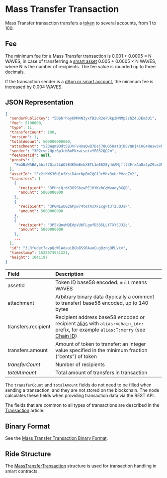 # Mass Transfer Transaction

Mass Transfer transaction transfers a [token](/en/blockchain/token/) to several accounts, from 1 to 100.

## Fee

The minimum fee for a Mass Transfer transaction is 0.001 + 0.0005 × N WAVES, in case of transferring a [smart asset](/en/blockchain/token/smart-asset) 0.005  + 0.0005 × N WAVES, where N is the number of recipients. The fee value is rounded up to three decimals.

If the transaction sender is a [dApp or smart account](/en/blockchain/account/dapp), the minimum fee is increased by 0.004 WAVES.

## JSON Representation

```json
{
  "senderPublicKey": "5DphrhGy6MM4N3yxfB2uR2oFUkp2MNMpSzhZ4uJEm3U1",
  "fee": 5100000,
  "type": 11,
  "transferCount": 100,
  "version": 1,
  "totalAmount": 500000000000,
  "attachment": "xZBWqm9Ddt5BJVFvHUaQwB7Dsj78UQ5HatQjD8VQKj4CHG48WswJxUUeHEDZJkHgt9LycUpHBFc8ENu8TF8vvnDJCgfy1NeKaUNydqy9vkACLZjSqaVmvfaM3NQB",
  "sender": "3P2rvn2Hpz6pJcH8oPNrwLsetvYP852QQ2m",
  "feeAssetId": null,
  "proofs": [
    "FmGBaWABAy5bif7Qia2LWQ5B4KNmBnbXETL1mE6XEy4AAMjftt3FrxAa8x2pZ9ux391oY5c2c6ZSDEM4nzrvJDo"
  ],
  "assetId": "Fx2rhWK36H1nfXsiD4orNpBm2QG1JrMhx3eUcPVcoZm2",
  "transfers": [
    {
      "recipient": "3PHnjQrdK389SbzwPEJHYKzhCqWvaoy3GQB",
      "amount": 5000000000
    },
    {
      "recipient": "3PGNLwUG2GPpw74teTAxXFLxgFt3T2uQJsF",
      "amount": 5000000000
    },
    {
      "recipient": "3P5kQneM9EdpVUbFLgefD385LLYTXY5J32c",
      "amount": 5000000000
    },
    ...
  ],
  "id": "3LRfudet7avpQcW1AdauiBGb8SSRAaoCugDzngDPLVcv",
  "timestamp": 1528973951321,
  "height": 1041197
}
```

| Field | Description |
| :--- | :--- |
| assetId | Token ID base58 encoded. `null` means WAVES |
| attachment | Arbitrary binary data (typically a comment to transfer) base58 encoded, up to 140 bytes |
| transfers.recipient | Recipient address base58 encoded or recipient [alias](/en/blockchain/account/alias) with `alias:<chain_id>:` prefix, for example `alias:T:merry` (see [Chain ID](/en/blockchain/blockchain-network/#chain-id)) |
| transfers.amount | Amount of token to transfer: an integer value specified in the minimum fraction (“cents”) of token |
| *transferCount* | Number of recipients |
| *totalAmount* | Total amount of transfers in transaction |

The `transferCount` and `totalAmount` fields do not need to be filled when sending a transaction, and they are not stored on the blockchain. The node calculates these fields when providing transaction data via the REST API.

The fields that are common to all types of transactions are described in the [Transaction](/en/blockchain/transaction/#json-representation) article.

## Binary Format

See the [Mass Transfer Transaction Binary Format](/en/blockchain/binary-format/transaction-binary-format/mass-transfer-transaction-binary-format).

## Ride Structure

The [MassTransferTransaction](/en/ride/structures/transaction-structures/mass-transfer-transaction) structure is used for transaction handling in smart contracts.
